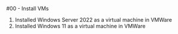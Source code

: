 #00 - Install VMs

1. Installed Windows Server 2022 as a virtual machine in VMWare
2. Installed Windows 11 as a virtual machine in VMWare